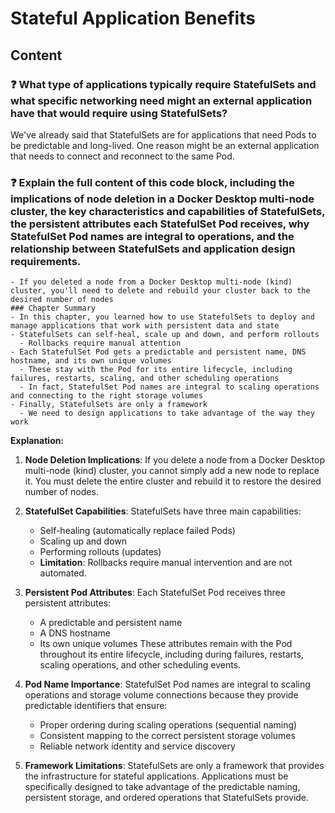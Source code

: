# Stateful Application Benefits

## Content

### ❓ What type of applications typically require StatefulSets and what specific networking need might an external application have that would require using StatefulSets?
We've already said that StatefulSets are for applications that need Pods to be predictable and long-lived. One reason might be an external application that needs to connect and reconnect to the same Pod.

### ❓ Explain the full content of this code block, including the implications of node deletion in a Docker Desktop multi-node cluster, the key characteristics and capabilities of StatefulSets, the persistent attributes each StatefulSet Pod receives, why StatefulSet Pod names are integral to operations, and the relationship between StatefulSets and application design requirements.
```
- If you deleted a node from a Docker Desktop multi-node (kind) cluster, you'll need to delete and rebuild your cluster back to the desired number of nodes
### Chapter Summary
- In this chapter, you learned how to use StatefulSets to deploy and manage applications that work with persistent data and state
- StatefulSets can self-heal, scale up and down, and perform rollouts
  - Rollbacks require manual attention
- Each StatefulSet Pod gets a predictable and persistent name, DNS hostname, and its own unique volumes
  - These stay with the Pod for its entire lifecycle, including failures, restarts, scaling, and other scheduling operations
  - In fact, StatefulSet Pod names are integral to scaling operations and connecting to the right storage volumes
- Finally, StatefulSets are only a framework
  - We need to design applications to take advantage of the way they work
```

**Explanation:**

1. **Node Deletion Implications**: If you delete a node from a Docker Desktop multi-node (kind) cluster, you cannot simply add a new node to replace it. You must delete the entire cluster and rebuild it to restore the desired number of nodes.

2. **StatefulSet Capabilities**: StatefulSets have three main capabilities:
   - Self-healing (automatically replace failed Pods)
   - Scaling up and down
   - Performing rollouts (updates)
   - **Limitation**: Rollbacks require manual intervention and are not automated.

3. **Persistent Pod Attributes**: Each StatefulSet Pod receives three persistent attributes:
   - A predictable and persistent name
   - A DNS hostname
   - Its own unique volumes
   These attributes remain with the Pod throughout its entire lifecycle, including during failures, restarts, scaling operations, and other scheduling events.

4. **Pod Name Importance**: StatefulSet Pod names are integral to scaling operations and storage volume connections because they provide predictable identifiers that ensure:
   - Proper ordering during scaling operations (sequential naming)
   - Consistent mapping to the correct persistent storage volumes
   - Reliable network identity and service discovery

5. **Framework Limitations**: StatefulSets are only a framework that provides the infrastructure for stateful applications. Applications must be specifically designed to take advantage of the predictable naming, persistent storage, and ordered operations that StatefulSets provide.

